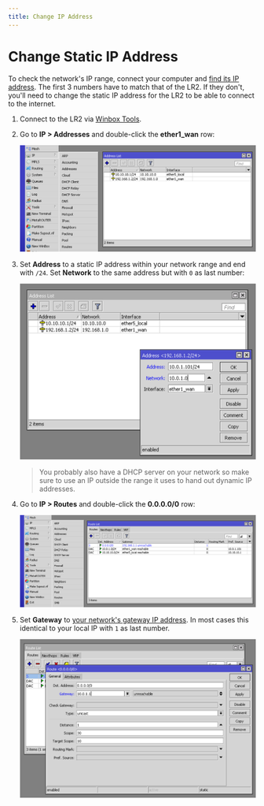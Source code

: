 ```yaml
---
title: Change IP Address
---
```


# Change Static IP Address
To check the network's IP range, connect your computer and [find its IP address](https://kb.iu.edu/d/aapa). The first 3 numbers have to match that of the LR2. If they don't, you'll need to change the static IP address for the LR2 to be able to connect to the internet.

1.  Connect to the LR2 via [Winbox Tools](#connect-via-winbox-tools).
2.  Go to **IP > Addresses** and double-click the **ether1_wan** row: 

    ![IP > Addresses](ip-addresses.png)

3.  Set **Address** to a static IP address within your network range and end with `/24`. Set **Network** to the same address but with `0` as last number:

    ![Address](ip-address.png)

    > You probably also have a DHCP server on your network so make sure to use an IP outside the range it uses to hand out dynamic IP addresses.
    
4.  Go to **IP > Routes** and double-click the **0.0.0.0/0** row:

    ![IP > Routes](ip-routes.png)
    
5.  Set **Gateway** to [your network's gateway IP address](http://www.noip.com/support/knowledgebase/finding-your-default-gateway/). In most cases this identical to your local IP with `1` as last number.

    ![Route](ip-route.png)
